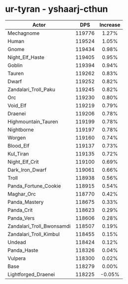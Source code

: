 # ur-tyran - yshaarj-cthun
| Actor | DPS | Increase |
|---|:---:|:---:|
|Mechagnome|119776|1.27%|
|Human|119524|1.05%|
|Gnome|119434|0.98%|
|Night_Elf_Haste|119405|0.95%|
|Goblin|119394|0.94%|
|Tauren|119262|0.83%|
|Dwarf|119252|0.82%|
|Zandalari_Troll_Paku|119245|0.82%|
|Orc|119230|0.80%|
|Void_Elf|119219|0.79%|
|Draenei|119206|0.78%|
|Highmountain_Tauren|119199|0.78%|
|Nightborne|119197|0.78%|
|Worgen|119160|0.74%|
|Blood_Elf|119137|0.73%|
|Kul_Tiran|119135|0.72%|
|Night_Elf_Crit|119100|0.69%|
|Dark_Iron_Dwarf|119061|0.66%|
|Troll|118938|0.56%|
|Panda_Fortune_Cookie|118915|0.54%|
|Maghar_Orc|118770|0.42%|
|Panda_Mastery|118675|0.33%|
|Panda_Crit|118623|0.29%|
|Panda_Vers|118606|0.28%|
|Zandalari_Troll_Bwonsamdi|118507|0.19%|
|Zandalari_Troll_Kimbul|118455|0.15%|
|Undead|118424|0.12%|
|Panda_Haste|118326|0.04%|
|Vulpera|118300|0.02%|
|Base|118279|0.00%|
|Lightforged_Draenei|118225|-0.05%|
